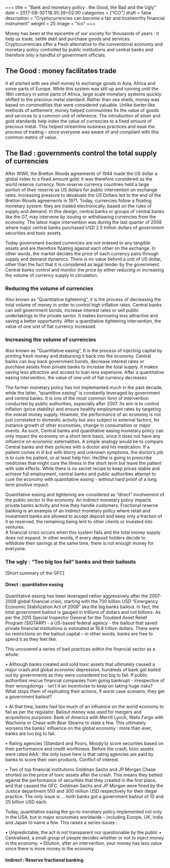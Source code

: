 +++
title = "Bank and monetary policy : the Good, the Bad and the Ugly"
date = 2017-08-30T18:35:39+02:00
categories = ["ICO"]
draft = false
description = "Cryptocurrencies can become a fair and trustworthy financial instrument"
weight = 25
image = "ico"
+++


Money has been at the epicentre of our society for thousands of years : it help us trade, settle debt and purchase goods and services. Cryptocurrencies offer a fresh alternative to the conventional economy and monetary policy controlled by public institutions and central banks and therefore only a handful of government officials. 




## The Good : money facilitates trade

It all started with sea shell money to exchange goods in Asia, Africa and some parts of Europe. While this system was still up and running until the 18th century in some parts of Africa, large scale monetary systems quickly shifted to the precious metal standard. Rather than sea shells, money was based on commodities that were considered valuable.
Unlike barter-like methods of settlement, money helped communities fix the value of goods and services to a common unit of reference. The introduction of silver and gold standards help index the value of currencies to a fixed amount of precious metal.
This helped streamline business practices and ease the process of trading – since everyone was aware of and compliant with this common metric of value. 


## The Bad : governments control the total supply of currencies

After WWII, the Bretton Woods agreements of 1944 made the US dollar a global index to a fixed amount gold: it was therefore considered as the world reserve currency.
Non-reserve currency countries held a large portion of their reserve as US dollars for public intervention on exchange rates. Increasing pressure to devaluate the US Dollars led to the end of the Bretton Woods agreements in 1971. 
Today, currencies follow a floating monetary system: they are traded electronically, based on the rules of supply and demand. In this design, central banks or groups of central banks like the G7, may intervene by issuing or withdrawing currencies from the economy. 
The latest major intervention was during the last quarter of 2008 where major central banks purchased USD 2.5 trillion dollars of government securities and toxic assets. 

Today government backed currencies are not indexed to any tangible assets and are therefore floating against each other on the exchange. In other words, the market decides the price of each currency pairs through supply and demand dynamics. 
There is no value behind a unit of US dollar, other than the fact that it is considered as legal tender by the government.
Central banks control and monitor the price by either reducing or increasing the volume of currency supply in circulation.

### Reducing the volume of currencies

Also known as “Quantitative tightening”, it is the process of decreasing the total volume of money in order to control high inflation rates. 
Central banks can sell government bonds, increase interest rates or sell public undertakings to the private sector.
It makes borrowing less attractive and saving a better opportunity.
After a quantitative tightening intervention, the value of one unit of fiat currency increased

###	Increasing the volume of currencies

Also known as “Quantitative easing”, It is the process of injecting capital by printing fresh money and disbursing it back into the economy.
Central banks can buy back government bonds, decrease interest rates or purchase assets from private banks to increase the total supply.
It makes saving less attractive and access to loan less expensive.
After a quantitative easing intervention, the value of one unit of fiat currency decreases


The former monetary policy has not implemented much in the past decade, while the latter, “quantitive easing” is constantly leveraged by government and central banks. 
It is one of the most common form of intervention conducted by public authorities, especially after 2007. 
Its aim is to control inflation (price stability) and ensure healthy employment rates by targeting the overall money supply. However, the performance of an economy is not just correlated to domestic activity but also subject to external factors, for instance growth of other economies, change in consumption or major events. As such, Central banks and quantitative easing monetary policy can only impact the economy on a short term basis, since it does not have any influence on economic externalities. 
A simple analogy would be to compare Central banks and their policies with a doctor and his medication. If a patient comes in ill but with blurry and unknown symptoms, the doctor’s job is to cure his patient, or at least help him. He/She is going to prescribe medicines that might cure the illness in the short term but leave the patient with side effects.
While there is no secret recipe to keep prices stable and achieve full employment, central banks and public authorities attempt to cure the economy with quantitative easing - without hard proof of a long term positive impact.

Quantitative easing and tightening are considered as “direct” involvement of the public sector in the economy. An indirect monetary policy impacts private banks activity and how they handle customers. Fractional reserve banking is an example of an indirect monetary policy where retail and investment banks are allowed to accept deposit and keep only a fraction of it as reserved, the remaining being lent to other clients or invested into ventures.  
A financial crisis occurs when this system fails and the total money supply does not expand. 
In other words, if every deposit holders decide to withdraw their savings at the same time, there is not enough money for everyone.



### The ugly : “Too big too fail” banks and their bailouts 


[Short summary of the GFC]


#### Direct : quantitative easing

Quantitative easing has been leveraged rather aggressively after the 2007-2008 global financial crisis, starting with the 700 billion USD “Emergency Economic Stabilization Act of 2008” aka the big banks bailout. 
In fact, the total government bailout is gauged in trillions of dollars and not billions. As per the 2015 Special Inspector General for the Troubled Asset Relief Program (SIGTARP) - a US-based federal agency - the bailout that saved private financial institutions is estimated at 16.8 trillion dollars. There were no restrictions on the bailout capital – in other words, banks are free to spend it as they feel like.

This uncovered a series of bad practices within the financial sector as a whole:

•	Although banks created and sold toxic assets that ultimately caused a major crash and global economic depression, hundreds of bank got bailed out by governments as they were considered too big to fail. If public authorities rescue financial companies from going bankrupt - irrespective of their wrongdoings - isn’t it an incentivise to keep on taking huge risks? What stops them of replicating their actions, if worst case scenario, they get a government bailout?

•	At that time, banks had too much of an influence on the world economy to fail as per the regulator. Bailout money was used for mergers and acquisitions purposes: Bank of America with Merrill Lynch, Wells Fargo with Wachovia or Chase with Bear Stearns to state a few. This ultimately worsens the banks’ influence on the global economy : more than ever, banks are too big to fail.

•	Rating agencies (Standard and Poors, Moody’s) score securities based on their performance and credit worthiness. Before the crash, toxic assets were rated AAA : the only issue here is that rating agencies are paid by banks to score their own products. Conflict of interest.

•	Two of top financial institutions Goldman Sachs and JP Morgan Chase shorted on the price of toxic assets after the crash. This means they betted against the performance of securities that they created in the first place, and that caused the GFC. Goldman Sachs and JP Morgan were fined by the Justice department 550 and 300 million USD respectively for their illegal practice. The only issue is … both banks got a government bailout of 10 and 25 billion USD each.


Today, quantitative easing the go-to monetary policy implemented not only in the USA, but in major economies worldwide – including Europe, UK, India and Japan to name a few. This raises a series issues :

•	Unpredictable, the act is not transparent nor questionable by the public 
•	Centralised, a small group of people decides whether or not to inject money in the economy. 
•	Dilution, after an intervention, your money has less value since there is more money in the economy




#### Indirect : Reserve fractional banking
